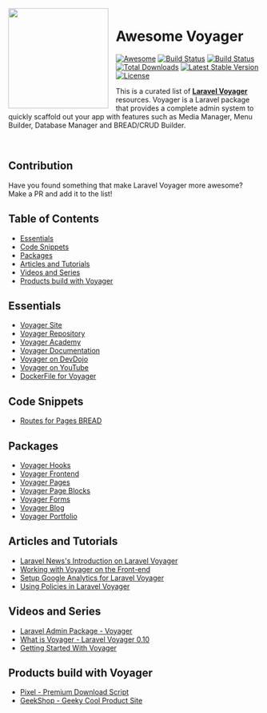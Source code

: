 <img src="https://raw.githubusercontent.com/larapack/awesome-voyager/master/resources/helm.png" width="200px" align="left" style="margin-right: 15px;" />
<h1>Awesome Voyager</h1> <a href="https://github.com/sindresorhus/awesome"><img src="https://cdn.rawgit.com/sindresorhus/awesome/d7305f38d29fed78fa85652e3a63e154dd8e8829/media/badge.svg" alt="Awesome"></a>
<a href="https://travis-ci.org/the-control-group/voyager"><img src="https://travis-ci.org/the-control-group/voyager.svg?branch=master" alt="Build Status"></a>
<a href="https://styleci.io/repos/72069409/shield?style=flat"><img src="https://styleci.io/repos/72069409/shield?style=flat" alt="Build Status"></a>
<a href="https://packagist.org/packages/tcg/voyager"><img src="https://poser.pugx.org/tcg/voyager/downloads.svg?format=flat" alt="Total Downloads"></a>
<a href="https://packagist.org/packages/tcg/voyager"><img src="https://poser.pugx.org/tcg/voyager/v/stable.svg?format=flat" alt="Latest Stable Version"></a>
<a href="https://packagist.org/packages/tcg/voyager"><img src="https://poser.pugx.org/tcg/voyager/license.svg?format=flat" alt="License"></a>

This is a curated list of [**Laravel Voyager**](https://github.com/the-control-group/voyager) resources. Voyager is a Laravel package that provides a complete admin system to quickly scaffold out your app with features such as Media Manager, Menu Builder, Database Manager and BREAD/CRUD Builder.

<br />


## Contribution
Have you found something that make Laravel Voyager more awesome? Make a PR and add it to the list!

## Table of Contents

- [Essentials](#essentials)
- [Code Snippets](#code-snippets)
- [Packages](#packages)
- [Articles and Tutorials](#articles-and-tutorials)
- [Videos and Series](#videos-and-series)
- [Products build with Voyager](#products-build-with-voyager)

## Essentials
* [Voyager Site](https://laravelvoyager.com)
* [Voyager Repository](https://github.com/the-control-group/voyager)
* [Voyager Academy](https://laravelvoyager.com/academy/)
* [Voyager Documentation](https://laravelvoyager.com/docs/)
* [Voyager on DevDojo](https://devdojo.com/series/laravel-voyager-010?ref=mark)
* [Voyager on YouTube](https://laracasts.com/series/laravel-spark)
* [DockerFile for Voyager](https://github.com/rushairer/Voyager-Docker)

## Code Snippets
* [Routes for Pages BREAD](https://gist.github.com/marktopper/ad3f8048a1a7bf55a5fcc747745d92ec)

## Packages
* [Voyager Hooks](https://github.com/larapack/voyager-hooks)
* [Voyager Frontend](https://github.com/pvtl/voyager-frontend)
* [Voyager Pages](https://github.com/pvtl/voyager-pages)
* [Voyager Page Blocks](https://github.com/pvtl/voyager-page-blocks)
* [Voyager Forms](https://github.com/pvtl/voyager-forms)
* [Voyager Blog](https://github.com/pvtl/voyager-blog)
* [Voyager Portfolio](https://github.com/pvtl/voyager-portfolio)

## Articles and Tutorials
* [Laravel News's Introduction on Laravel Voyager](https://laravel-news.com/voyager)
* [Working with Voyager on the Front-end](https://devdojo.com/blog/tutorials/working-with-voyager-on-the-front-end?ref=mark)
* [Setup Google Analytics for Laravel Voyager](https://webman.io/blog/post/setup-google-analytics-for-laravel-voyager)
* [Using Policies in Laravel Voyager](https://webman.io/blog/post/using-policies-in-laravel-voyager)

## Videos and Series
* [Laravel Admin Package - Voyager](https://devdojo.com/episode/laravel-admin-package-voyager?ref=mark)
* [What is Voyager - Laravel Voyager 0.10](https://devdojo.com/series/laravel-voyager-010/episode/what-is-voyager?ref=mark)
* [Getting Started With Voyager](https://www.youtube.com/watch?v=G5UmX9aRXV4&list=PL8nVHL94VZ1_uW6pm0pCZbiN2H8oG9W0b)

## Products build with Voyager
* [Pixel - Premium Download Script](https://devdojo.com/product/pixel?ref=mark)
* [GeekShop - Geeky Cool Product Site](https://devdojo.com/product/geekshop?ref=mark)
